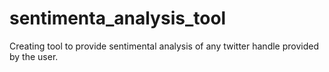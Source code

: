 # sentimenta_analysis_tool
Creating tool to provide sentimental analysis of any twitter handle provided by the user.
